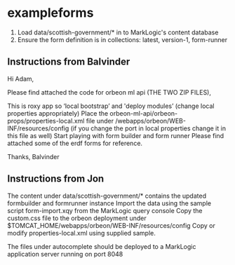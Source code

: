 # exampleforms


1. Load data/scottish-government/* in to MarkLogic's content database
1. Ensure the form definition is in collections: latest, version-1, form-runner


## Instructions from Balvinder

Hi Adam,

Please find attached the code for orbeon ml api (THE TWO ZIP FILES),

This is roxy app so ‘local bootstrap’ and 'deploy modules’ (change local properties appropriately)
Place the orbeon-ml-api/orbeon-props/properties-local.xml file under <tomcat>/webapps/orbeon/WEB-INF/resources/config (if you change the port in local properties change it in this file as well)
Start playing with form builder and form runner
Please find attached some of the erdf forms for reference.

Thanks,
Balvinder

## Instructions from Jon
The content under data/scottish-government/* contains the updated formbuilder and formrunner instance
Import the data using the sample script form-import.xqy from the MarkLogic query console
Copy the custom.css file to the orbeon deployment under $TOMCAT_HOME/webapps/orbeon/WEB-INF/resources/config
Copy or modify properties-local.xml using supplied sample.

The files under autocomplete should be deployed to a MarkLogic application server running on port 8048
